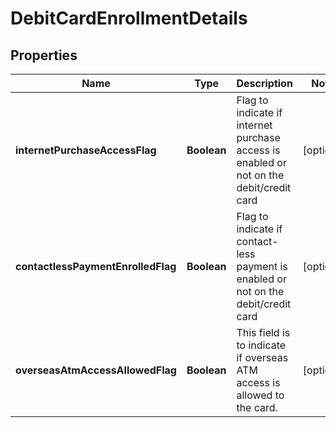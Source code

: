 # DebitCardEnrollmentDetails

## Properties
Name | Type | Description | Notes
------------ | ------------- | ------------- | -------------
**internetPurchaseAccessFlag** | **Boolean** | Flag to indicate if internet purchase access is enabled or not on the debit/credit card |  [optional]
**contactlessPaymentEnrolledFlag** | **Boolean** | Flag to indicate if contact-less payment is enabled or not on the debit/credit card |  [optional]
**overseasAtmAccessAllowedFlag** | **Boolean** | This field is to indicate if overseas ATM access is allowed to the card. |  [optional]
